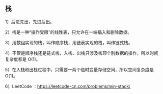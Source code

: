 ## 栈

1）后进先出，先进后出。

2）栈是一种“操作受限”的线性表，只允许在一端插入和删除数据。

3）用数组实现的栈，叫作顺序栈，用链表实现的栈，叫作链式栈。

4）不管是顺序栈还是链式栈，入栈、出栈只涉及栈顶个别数据的操作，所以时间复杂度都是 O(1)。

5）在入栈和出栈过程中，只需要一两个临时变量存储空间，所以空间复杂度是 O(1)。

6）LeetCode ：https://leetcode-cn.com/problems/min-stack/
